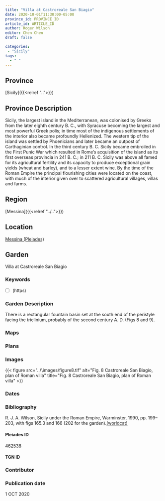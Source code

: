 ```yaml
---
title: "Villa at Castroreale San Biagio"
date: 2020-10-01T11:30:00-05:00
province_id: PROVINCE_ID
article_id: ARTICLE_ID
author: Roger Wilson
editor: Chen Chen
draft: false

categories:
 - "Sicily"
tags:
  - " "
---
```


## Province

[Sicily]({{<relref "..">}})

## Province Description
Sicily, the largest island in the Mediterranean, was colonised by Greeks from the later eighth century B. C., with Syracuse becoming the largest and most powerful Greek polis; in time most of the indigenous settlements of the interior also became profoundly Hellenized. The western tip of the island was settled by Phoenicians and later became an outpost of Carthaginian control. In the third century B. C. Sicily became embroiled in the First Punic War which resulted in Rome’s acquisition of the island as its first overseas provincia in 241 B. C.; in 211 B. C. Sicily was above all famed for its agricultural fertility and its capacity to produce exceptional grain yields (wheat and barley), and to a lesser extent wine. By the time of the Roman Empire the principal flourishing cities were located on the coast, with much of the interior given over to scattered agricultural villages, villas and farms.

## Region

[Messina]({{<relref "../..">}})

<!--### Sublocation Description-->

<!-- DESCRIPTION -->


## Location

[Messina (Pleiades)](https://pleiades.stoa.org/places/462538)

<!--### Location Description-->

<!-- LEAVE THIS BLANK FOR NOW -->

<!--## Sublocation-->

<!--
[AREA WITHIN LOCATION, LIKE “PALATINE HILL”](GEOREFERENCE LINK)
A sublocation is any area larger than an individual garden, but located within a location. I would always try to include a link to a controlled vocabulary here if possible. This ID may well be different from the Garden ID, e.g., Pompeii versus a Garden in one of the houses which has its own Pleiades ID.
-->

<!--### Sublocation Description-->

<!-- DESCRIPTION -->

## Garden

Villa at Castroreale San Biagio

### Keywords
- [ ] (https)
<!-- [urban villas](#) -->


### Garden Description

There is a rectangular fountain basin set at the south end of the peristyle facing the triclinium, probably of the second century A. D. (Figs 8 and 9).

### Maps

<!--
{{< figure src="IMG_URL" alt="ALT_TEXT" title="CAPTION" >}}
-->

### Plans

<!--{{< figure src="../images/cologne_atrium_plan1_EUR_GI_ColClaAA_Ah_carroll.jpg" alt="Plan of the Atrium House at Colonia Claudia Ara Agrippinensium (Cologne); rights statement" title="Plan 1: Plan of the so-called 'atrium house' with an apsidal pool (P) in its garden courtyard (G). Adapted from Precht 1971, fig. 2. (Rights statement)" >}}-->

### Images

{{< figure src="../\images/figure8.tif" alt="Fig. 8  Castroreale San Biagio, plan of Roman villa" title="Fig. 8  Castroreale San Biagio, plan of Roman villa" >}}


### Dates


### Bibliography

R. J. A. Wilson, Sicily under the Roman Empire, Warminster, 1990, pp. 199–203, with figs 165.3 and 166 (202 for the garden).[(worldcat)](http://www.worldcat.org/oclc/608028740)

<!--#### Periodo ID-->

<!-- [PERIODO_ID](https://pleiades.stoa.org/places/PLEIADES_ID) -->

#### Pleiades ID

[462538](https://pleiades.stoa.org/places/462538)

#### TGN ID


### Contributor


### Publication date
1 OCT 2020


<!--### Related articles-->

<!-- Links to other related articles. Leave blank for now -->
